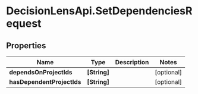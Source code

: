 # DecisionLensApi.SetDependenciesRequest

## Properties
Name | Type | Description | Notes
------------ | ------------- | ------------- | -------------
**dependsOnProjectIds** | **[String]** |  | [optional] 
**hasDependentProjectIds** | **[String]** |  | [optional] 



